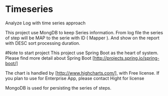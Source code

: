 # Timeseries
Analyze Log with time series approach

This project use MongDB to keep Series information. From log file the series of step will be MAP to the serie with ID ( Mapper ). And show on the report with DESC sort processing duration.

#Note to start project
This project use Spring Boot as the heart of system. Please find more detail about Spring Boot [http://projects.spring.io/spring-boot/]

The chart is handled by [http://www.highcharts.com/], with Free license. If you plan to use for Enterprise App, please contact Hight for license

MongoDB is used for persisting the series of steps.
